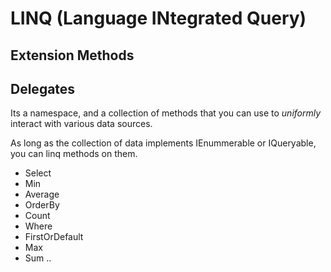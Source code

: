 # LINQ (Language INtegrated Query)

## Extension Methods
## Delegates

Its a namespace, and a collection of methods that you can use to *uniformly* interact with various data sources.

As long as the collection of data implements IEnummerable or IQueryable, you can linq methods on them.

- Select
- Min
- Average
- OrderBy
- Count
- Where
- FirstOrDefault
- Max
- Sum
..
